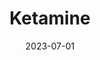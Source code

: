---
title: "Ketamine"
cc-type: hashtag
date: 2023-07-01
hashtag: ketamine
tags:
  - Schedule III
  - drug
---